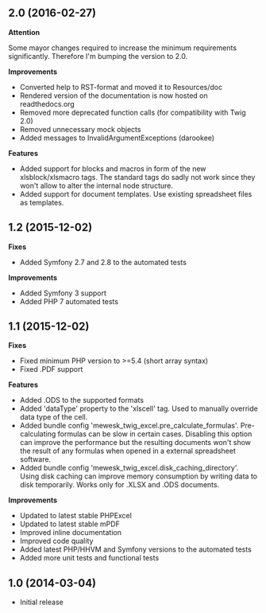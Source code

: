 ## 2.0 (2016-02-27)

**Attention**

Some mayor changes required to increase the minimum requirements significantly. Therefore I'm bumping the version to 2.0.

**Improvements**

 * Converted help to RST-format and moved it to Resources/doc
 * Rendered version of the documentation is now hosted on readthedocs.org
 * Removed more deprecated function calls (for compatibility with Twig 2.0)
 * Removed unnecessary mock objects
 * Added messages to InvalidArgumentExceptions (darookee)
  
**Features**

 * Added support for blocks and macros in form of the new xlsblock/xlsmacro tags. The standard tags do sadly not work since they won't allow to alter the internal node structure.
 * Added support for document templates. Use existing spreadsheet files as templates.

## 1.2 (2015-12-02)

**Fixes**

 * Added Symfony 2.7 and 2.8 to the automated tests

**Improvements**

 * Added Symfony 3 support
 * Added PHP 7 automated tests

## 1.1 (2015-12-02)

**Fixes**

 * Fixed minimum PHP version to >=5.4 (short array syntax)
 * Fixed .PDF support
  
**Features**

 * Added .ODS to the supported formats
 * Added 'dataType' property to the 'xlscell' tag. Used to manually override data type of the cell.
 * Added bundle config 'mewesk_twig_excel.pre_calculate_formulas'. Pre-calculating formulas can be slow in certain cases. Disabling this option can improve the performance but the resulting documents won't show the result of any formulas when opened in a external spreadsheet software.
 * Added bundle config 'mewesk_twig_excel.disk_caching_directory'. Using disk caching can improve memory consumption by writing data to disk temporarily. Works only for .XLSX and .ODS documents.

**Improvements**

 * Updated to latest stable PHPExcel
 * Updated to latest stable mPDF
 * Improved inline documentation
 * Improved code quality
 * Added latest PHP/HHVM and Symfony versions to the automated tests
 * Added more unit tests and functional tests

## 1.0 (2014-03-04)

 * Initial release
